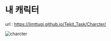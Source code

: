 # 내 캐릭터

url : https://limttugi.github.io/Tekit_Task/Charcter/

![charcter](https://user-images.githubusercontent.com/67939901/226154678-2820941b-f6e8-49d6-a626-82c4340fee0a.png)
